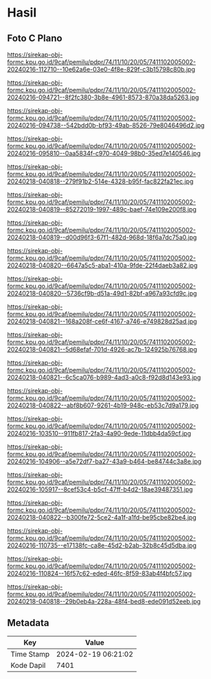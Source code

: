 # Hasil

## Foto C Plano

https://sirekap-obj-formc.kpu.go.id/9caf/pemilu/pdpr/74/11/10/20/05/7411102005002-20240216-112710--10e62a6e-03e0-4f8e-829f-c3b15798c80b.jpg

https://sirekap-obj-formc.kpu.go.id/9caf/pemilu/pdpr/74/11/10/20/05/7411102005002-20240216-094721--8f2fc380-3b8e-4961-8573-870a38da5263.jpg

https://sirekap-obj-formc.kpu.go.id/9caf/pemilu/pdpr/74/11/10/20/05/7411102005002-20240216-094738--542bdd0b-bf93-49ab-8526-79e8046496d2.jpg

https://sirekap-obj-formc.kpu.go.id/9caf/pemilu/pdpr/74/11/10/20/05/7411102005002-20240216-095810--0aa5834f-c970-4049-98b0-35ed7e140546.jpg

https://sirekap-obj-formc.kpu.go.id/9caf/pemilu/pdpr/74/11/10/20/05/7411102005002-20240218-040818--279f91b2-514e-4328-b95f-fac822fa21ec.jpg

https://sirekap-obj-formc.kpu.go.id/9caf/pemilu/pdpr/74/11/10/20/05/7411102005002-20240218-040819--85272019-1997-489c-baef-74e109e200f8.jpg

https://sirekap-obj-formc.kpu.go.id/9caf/pemilu/pdpr/74/11/10/20/05/7411102005002-20240218-040819--d00d96f3-67f1-482d-968d-18f6a7dc75a0.jpg

https://sirekap-obj-formc.kpu.go.id/9caf/pemilu/pdpr/74/11/10/20/05/7411102005002-20240218-040820--6647a5c5-aba1-410a-9fde-22f4daeb3a82.jpg

https://sirekap-obj-formc.kpu.go.id/9caf/pemilu/pdpr/74/11/10/20/05/7411102005002-20240218-040820--5736cf9b-d51a-49d1-82bf-a967a93cfd9c.jpg

https://sirekap-obj-formc.kpu.go.id/9caf/pemilu/pdpr/74/11/10/20/05/7411102005002-20240218-040821--168a208f-ce6f-4167-a746-e749828d25ad.jpg

https://sirekap-obj-formc.kpu.go.id/9caf/pemilu/pdpr/74/11/10/20/05/7411102005002-20240218-040821--5d68efaf-701d-4926-ac7b-124925b76768.jpg

https://sirekap-obj-formc.kpu.go.id/9caf/pemilu/pdpr/74/11/10/20/05/7411102005002-20240218-040821--6c5ca076-b989-4ad3-a0c8-f92d8d143e93.jpg

https://sirekap-obj-formc.kpu.go.id/9caf/pemilu/pdpr/74/11/10/20/05/7411102005002-20240218-040822--abf8b607-9261-4b19-948c-eb53c7d9a179.jpg

https://sirekap-obj-formc.kpu.go.id/9caf/pemilu/pdpr/74/11/10/20/05/7411102005002-20240216-103510--911fb817-2fa3-4a90-9ede-11dbb4da59cf.jpg

https://sirekap-obj-formc.kpu.go.id/9caf/pemilu/pdpr/74/11/10/20/05/7411102005002-20240216-104906--a5e72df7-ba27-43a9-b464-be84744c3a8e.jpg

https://sirekap-obj-formc.kpu.go.id/9caf/pemilu/pdpr/74/11/10/20/05/7411102005002-20240216-105917--8cef53c4-b5cf-47ff-b4d2-18ae39487351.jpg

https://sirekap-obj-formc.kpu.go.id/9caf/pemilu/pdpr/74/11/10/20/05/7411102005002-20240218-040822--b300fe72-5ce2-4a1f-a1fd-be95cbe82be4.jpg

https://sirekap-obj-formc.kpu.go.id/9caf/pemilu/pdpr/74/11/10/20/05/7411102005002-20240216-110735--e17138fc-ca8e-45d2-b2ab-32b8c45d5dba.jpg

https://sirekap-obj-formc.kpu.go.id/9caf/pemilu/pdpr/74/11/10/20/05/7411102005002-20240216-110824--16f57c62-eded-46fc-8f59-83ab4f4bfc57.jpg

https://sirekap-obj-formc.kpu.go.id/9caf/pemilu/pdpr/74/11/10/20/05/7411102005002-20240218-040818--29b0eb4a-228a-48f4-bed8-ede091d52eeb.jpg


## Metadata

| Key        | Value               |
| ---------- | ------------------- |
| Time Stamp | 2024-02-19 06:21:02 |
| Kode Dapil | 7401                |



